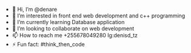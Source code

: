 - 👋 Hi, I’m @denare
- 👀 I’m interested in front end web development and c++ programming 
- 🌱 I’m currently learning Database application 
- 💞️ I’m looking to collaborate on web development 
- 📫 How to reach me +255678049280 Ig:denisd_tz
- ⚡ Fun fact: #think_then_code

